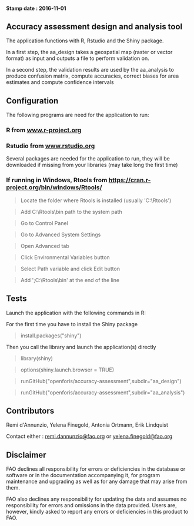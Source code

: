 #### Stamp date : **2016-11-01**

## Accuracy assessment design and analysis tool

The application functions with R, Rstudio and the Shiny package.

In a first step, the aa_design takes a geospatial map (raster or vector format) as input and outputs a file to perform validation on.

In a second step, the validation results are used by the aa_analysis to produce confusion matrix, compute accuracies, correct biases for area estimates and compute confidence intervals


## Configuration

The following programs are need for the application to run:

### R from www.r-project.org


### Rstudio from www.rstudio.org
Several packages are needed for the application to run, they will be downloaded if missing from your libraries (may take long the first time)
 


### If running in Windows, Rtools from https://cran.r-project.org/bin/windows/Rtools/

> Locate the folder where Rtools is installed (usually 'C:\Rtools')

> Add C:\Rtools\bin path to the system path

> Go to Control Panel

> Go to Advanced System Settings

> Open Advanced tab

> Click Environmental Variables button

> Select Path variable and click Edit button

> Add ';C:\Rtools\bin' at the end of the line 



## Tests

Launch the application with the following commands in R:

For the first time you have to install the Shiny package

> install.packages("shiny")

Then you call the library and launch the application(s) directly

> library(shiny)

> options(shiny.launch.browser = TRUE)

> runGitHub("openforis/accuracy-assessment",subdir="aa_design")

> runGitHub("openforis/accuracy-assessment",subdir="aa_analysis")


## Contributors

Remi d'Annunzio, Yelena Finegold, Antonia Ortmann, Erik Lindquist

Contact either : remi.dannunzio@fao.org or yelena.finegold@fao.org


## Disclaimer

FAO declines all responsibility for errors or deficiencies in the database or software or in the documentation accompanying it, for program maintenance and upgrading as well as for any damage that may arise from them. 

FAO also declines any responsibility for updating the data and assumes no responsibility for errors and omissions in the data provided. Users are, however, kindly asked to report any errors or deficiencies in this product to FAO.
